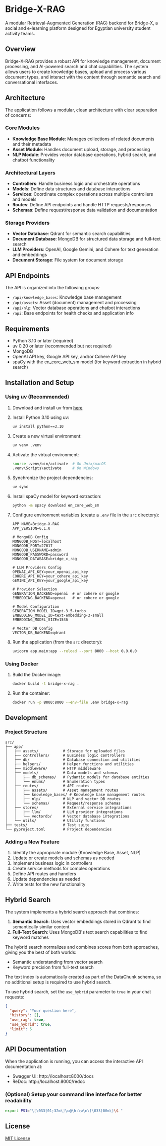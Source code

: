 # Bridge-X-RAG

A modular Retrieval-Augmented Generation (RAG) backend for Bridge-X, a social and e-learning platform designed for Egyptian university student activity teams.

## Overview

Bridge-X-RAG provides a robust API for knowledge management, document processing, and AI-powered search and chat capabilities. The system allows users to create knowledge bases, upload and process various document types, and interact with the content through semantic search and conversational interfaces.

## Architecture

The application follows a modular, clean architecture with clear separation of concerns:

### Core Modules

- **Knowledge Base Module**: Manages collections of related documents and their metadata
- **Asset Module**: Handles document upload, storage, and processing
- **NLP Module**: Provides vector database operations, hybrid search, and chatbot functionality

### Architectural Layers

- **Controllers**: Handle business logic and orchestrate operations
- **Models**: Define data structures and database interactions
- **Services**: Coordinate complex operations across multiple controllers and models
- **Routes**: Define API endpoints and handle HTTP requests/responses
- **Schemas**: Define request/response data validation and documentation

### Storage Providers

- **Vector Database**: Qdrant for semantic search capabilities
- **Document Database**: MongoDB for structured data storage and full-text search
- **LLM Providers**: OpenAI, Google Gemini, and Cohere for text generation and embeddings
- **Document Storage**: File system for document storage

## API Endpoints

The API is organized into the following groups:

- `/api/knowledge_bases`: Knowledge base management
- `/api/assets`: Asset (document) management and processing
- `/api/nlp`: Vector database operations and chatbot interactions
- `/api`: Base endpoints for health checks and application info

## Requirements

- Python 3.10 or later (required)
- uv 0.20 or later (recommended but not required)
- MongoDB
- OpenAI API key, Google API key, and/or Cohere API key
- spaCy with the en_core_web_sm model (for keyword extraction in hybrid search)

## Installation and Setup

### Using uv (Recommended)

1. Download and install uv from [here](https://docs.astral.sh/uv/getting-started/installation/)

2. Install Python 3.10 using uv:
   ```bash
   uv install python==3.10
   ```

3. Create a new virtual environment:
   ```bash
   uv venv .venv
   ```

4. Activate the virtual environment:
   ```bash
   source .venv/bin/activate  # On Unix/macOS
   .venv\Scripts\activate     # On Windows
   ```

5. Synchronize the project dependencies:
   ```bash
   uv sync
   ```

6. Install spaCy model for keyword extraction:
   ```bash
   python -m spacy download en_core_web_sm
   ```

7. Configure environment variables (create a `.env` file in the `src` directory):
   ```
   APP_NAME=Bridge-X-RAG
   APP_VERSION=0.1.0

   # MongoDB Config
   MONGODB_HOST=localhost
   MONGODB_PORT=27017
   MONGODB_USERNAME=admin
   MONGODB_PASSWORD=password
   MONGODB_DATABASE=bridge_x_rag

   # LLM Providers Config
   OPENAI_API_KEY=your_openai_api_key
   COHERE_API_KEY=your_cohere_api_key
   GEMINI_API_KEY=your_google_api_key

   # Provider Selection
   GENERATION_BACKEND=openai  # or cohere or google
   EMBEDDING_BACKEND=openai   # or cohere or google

   # Model Configuration
   GENERATION_MODEL_ID=gpt-3.5-turbo
   EMBEDDING_MODEL_ID=text-embedding-3-small
   EMBEDDING_MODEL_SIZE=1536

   # Vector DB Config
   VECTOR_DB_BACKEND=qdrant
   ```

8. Run the application (from the `src` directory):
   ```bash
   uvicorn app.main:app --reload --port 8000 --host 0.0.0.0
   ```

### Using Docker

1. Build the Docker image:
   ```bash
   docker build -t bridge-x-rag .
   ```

2. Run the container:
   ```bash
   docker run -p 8000:8000 --env-file .env bridge-x-rag
   ```

## Development

### Project Structure

```
src/
├── app/
│   ├── assets/           # Storage for uploaded files
│   ├── controllers/      # Business logic controllers
│   ├── db/               # Database connection and utilities
│   ├── helpers/          # Helper functions and utilities
│   ├── middleware/       # HTTP middleware
│   ├── models/           # Data models and schemas
│   │   ├── db_schemas/   # Pydantic models for database entities
│   │   └── enums/        # Enumeration types
│   ├── routes/           # API routes
│   │   ├── assets/       # Asset management routes
│   │   ├── knowledge_bases/ # Knowledge base management routes
│   │   ├── nlp/          # NLP and vector DB routes
│   │   └── schemas/      # Request/response schemas
│   ├── stores/           # External service integrations
│   │   ├── llm/          # LLM provider integrations
│   │   └── vectordb/     # Vector database integrations
│   └── utils/            # Utility functions
├── tests/                # Test suite
└── pyproject.toml        # Project dependencies
```

### Adding a New Feature

1. Identify the appropriate module (Knowledge Base, Asset, NLP)
2. Update or create models and schemas as needed
3. Implement business logic in controllers
4. Create service methods for complex operations
5. Define API routes and handlers
6. Update dependencies as needed
7. Write tests for the new functionality

## Hybrid Search

The system implements a hybrid search approach that combines:

1. **Semantic Search**: Uses vector embeddings stored in Qdrant to find semantically similar content
2. **Full-Text Search**: Uses MongoDB's text search capabilities to find keyword matches

The hybrid search normalizes and combines scores from both approaches, giving you the best of both worlds:
- Semantic understanding from vector search
- Keyword precision from full-text search

The text index is automatically created as part of the DataChunk schema, so no additional setup is required to use hybrid search.

To use hybrid search, set the `use_hybrid` parameter to `true` in your chat requests:

```json
{
  "query": "Your question here",
  "history": [],
  "use_rag": true,
  "use_hybrid": true,
  "limit": 5
}
```

## API Documentation

When the application is running, you can access the interactive API documentation at:

- Swagger UI: http://localhost:8000/docs
- ReDoc: http://localhost:8000/redoc

### (Optional) Setup your command line interface for better readability

```bash
export PS1="\[\033[01;32m\]\u@\h:\w\n\[\033[00m\]\$ "
```

## License

[MIT License](LICENSE)
